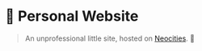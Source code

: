 # 🌼 Personal Website

> An unprofessional little site, hosted on [Neocities](https://neocities.org). 💫
